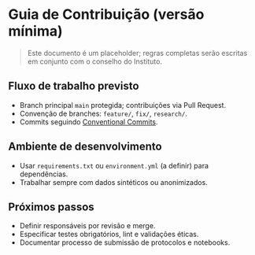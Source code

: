# Guia de Contribuição (versão mínima)

> Este documento é um placeholder; regras completas serão escritas em conjunto com o conselho do Instituto.

## Fluxo de trabalho previsto
- Branch principal `main` protegida; contribuições via Pull Request.
- Convenção de branches: `feature/`, `fix/`, `research/`.
- Commits seguindo [Conventional Commits](https://www.conventionalcommits.org/pt-br/v1.0.0/).

## Ambiente de desenvolvimento
- Usar `requirements.txt` ou `environment.yml` (a definir) para dependências.
- Trabalhar sempre com dados sintéticos ou anonimizados.

## Próximos passos
- Definir responsáveis por revisão e merge.
- Especificar testes obrigatórios, lint e validações éticas.
- Documentar processo de submissão de protocolos e notebooks.

